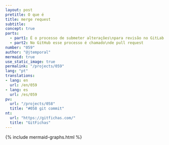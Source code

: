 ```yaml
---
layout: post
pretitle: O que é
title: merge request
subtitle:
concept: true
parts:
  - part1: É o processo de submeter alterações\npara revisão no GitLab
  - part2: No GitHub esse processo é chamado\nde pull request
number: "059"
author: "@jtemporal"
mermaid: true
use_static_image: true
permalink: "/projects/059"
lang: "pt"
translations:
- lang: en
  url: /en/059
- lang: es
  url: /es/059
pv:
  url: "/projects/058"
  title: "#058 git commit"
nt:
  url: "https://gitfichas.com/"
  title: "GitFichas"
---
```

{% include mermaid-graphs.html %}
